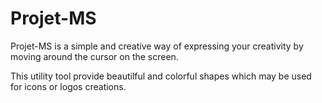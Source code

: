 # Projet-MS
Projet-MS is a simple and creative way of expressing your creativity by moving around the cursor on the screen.

This utility tool provide beautilful and colorful shapes which may be used for icons or logos creations.
